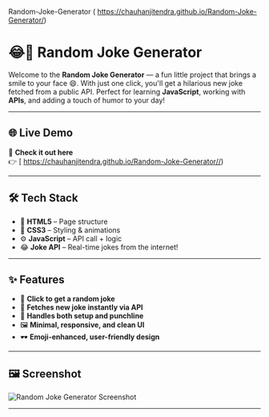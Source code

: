 Random-Joke-Generator  ( https://chauhanjitendra.github.io/Random-Joke-Generator/)

# 😂🎲 Random Joke Generator

Welcome to the **Random Joke Generator** — a fun little project that brings a smile to your face 😄. With just one click, you'll get a hilarious new joke fetched from a public API. Perfect for learning **JavaScript**, working with **APIs**, and adding a touch of humor to your day!

---

## 🌐 Live Demo

🔗 **Check it out here**  
👉 [ https://chauhanjitendra.github.io/Random-Joke-Generator//)

---

## 🛠️ Tech Stack

- 🧱 **HTML5** – Page structure  
- 🎨 **CSS3** – Styling & animations  
- ⚙️ **JavaScript** – API call + logic  
- 😂 **Joke API** – Real-time jokes from the internet!
---

## ✨ Features
- 🎲 **Click to get a random joke**  
- 🔄 **Fetches new joke instantly via API**  
- 🧪 **Handles both setup and punchline**  
- 🖼️ **Minimal, responsive, and clean UI**  
- 🕶️ **Emoji-enhanced, user-friendly design**

---

## 🖼️ Screenshot

![Random Joke Generator Screenshot](./assets/screenshot.png)

---
